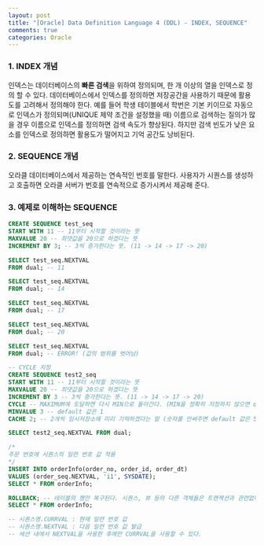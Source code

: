 ```yaml
---
layout: post
title: "[Oracle] Data Definition Language 4 (DDL) - INDEX, SEQUENCE"
comments: true
categories: Oracle
---
```


### 1. INDEX 개념
인덱스는 데이터베이스의 **빠른 검색**을 위하여 정의되며, 한 개 이상의 열을 인덱스로 정의 할 수 있다. 데이터베이스에서 인덱스를 정의하면 저장공간을 사용하기 때문에 활용도를 고려해서 정의해야 한다.
예를 들어 학생 테이블에서 학번은 기본 키이므로 자동으로 인덱스가 정의되며(UNIQUE 제약 조건을 설정했을 때) 이름으로 검색하는 질의가 많을 경우 이름으로 인덱스를 정의하면 검색 속도가 향상된다. 하지만 검색 빈도가 낮은 요소를 인덱스로 정의하면 활용도가 떨어지고 기억 공간도 낭비된다.

### 2. SEQUENCE 개념
오라클 데이터베이스에서 제공하는 연속적인 번호를 말한다. 사용자가 시퀀스를 생성하고 호출하면 오라클 서버가 번호를 연속적으로 증가시켜서 제공해 준다.

### 3. 예제로 이해하는 SEQUENCE

```sql
CREATE SEQUENCE test_seq
START WITH 11 -- 11부터 시작할 것이라는 뜻
MAXVALUE 20 -- 최댓값을 20으로 하겠다는 뜻 
INCREMENT BY 3; -- 3씩 증가한다는 뜻. (11 -> 14 -> 17 -> 20)

SELECT test_seq.NEXTVAL
FROM dual; -- 11

SELECT test_seq.NEXTVAL
FROM dual; -- 14

SELECT test_seq.NEXTVAL
FROM dual; -- 17

SELECT test_seq.NEXTVAL
FROM dual; -- 20

SELECT test_seq.NEXTVAL
FROM dual; -- ERROR! (값의 범위를 벗어남)

-- CYCLE 지정
CREATE SEQUENCE test2_seq
START WITH 11 -- 11부터 시작할 것이라는 뜻
MAXVALUE 20 -- 최댓값을 20으로 하겠다는 뜻 
INCREMENT BY 3 -- 3씩 증가한다는 뜻. (11 -> 14 -> 17 -> 20)
CYCLE -- MAXIMUM에 도달하면 다시 MIN으로 돌아간다. (MIN을 정확히 지정하지 않으면 default값인 1로 돌아간다.)
MINVALUE 3 -- default 값은 1
CACHE 2; -- 2개씩 임시저장소에 미리 기억하겠다는 말 (숫자를 안써주면 default 값은 5이다.)

SELECT test2_seq.NEXTVAL FROM dual;

/*
주문 번호에 시퀀스의 일련 번호 값 적용
*/
INSERT INTO orderInfo(order_no, order_id, order_dt)
VALUES (order_seq.NEXTVAL, 'i1', SYSDATE);
SELECT * FROM orderInfo;

ROLLBACK; -- 테이블의 행만 복구된다. 시퀀스, 뷰 등의 다른 객체들은 트랜젝션과 관련없다.
SELECT * FROM orderInfo;

-- 시퀀스명.CURRVAL : 현재 일련 번호 값
-- 시퀀스명.NEXTVAL : 다음 일련 번호 값 발급
-- 세션 내에서 NEXTVAL을 사용한 후에만 CURRVAL을 사용할 수 있다.
```



